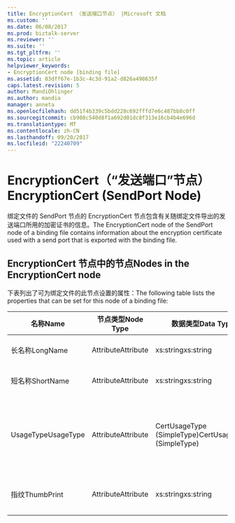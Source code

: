 ```yaml
---
title: EncryptionCert （发送端口节点） |Microsoft 文档
ms.custom: ''
ms.date: 06/08/2017
ms.prod: biztalk-server
ms.reviewer: ''
ms.suite: ''
ms.tgt_pltfrm: ''
ms.topic: article
helpviewer_keywords:
- EncryptionCert node [binding file]
ms.assetid: 83dff67e-1b3c-4c3d-91a2-d826a498635f
caps.latest.revision: 5
author: MandiOhlinger
ms.author: mandia
manager: anneta
ms.openlocfilehash: dd51f4b339c5bdd228c692fffd7e6c487bb8c0ff
ms.sourcegitcommit: cb908c540d8f1a692d01dc8f313e16cb4b4e696d
ms.translationtype: MT
ms.contentlocale: zh-CN
ms.lasthandoff: 09/20/2017
ms.locfileid: "22240709"
---
```

# <a name="encryptioncert-sendport-node"></a><span data-ttu-id="0ffb5-102">EncryptionCert（“发送端口”节点）</span><span class="sxs-lookup"><span data-stu-id="0ffb5-102">EncryptionCert (SendPort Node)</span></span>
<span data-ttu-id="0ffb5-103">绑定文件的 SendPort 节点的 EncryptionCert 节点包含有关随绑定文件导出的发送端口所用的加密证书的信息。</span><span class="sxs-lookup"><span data-stu-id="0ffb5-103">The EncryptionCert node of the SendPort node of a binding file contains information about the encryption certificate used with a send port that is exported with the binding file.</span></span>  
  
## <a name="nodes-in-the-encryptioncert-node"></a><span data-ttu-id="0ffb5-104">EncryptionCert 节点中的节点</span><span class="sxs-lookup"><span data-stu-id="0ffb5-104">Nodes in the EncryptionCert node</span></span>  
 <span data-ttu-id="0ffb5-105">下表列出了可为绑定文件的此节点设置的属性：</span><span class="sxs-lookup"><span data-stu-id="0ffb5-105">The following table lists the properties that can be set for this node of a binding file:</span></span>  
  
|<span data-ttu-id="0ffb5-106">**名称**</span><span class="sxs-lookup"><span data-stu-id="0ffb5-106">**Name**</span></span>|<span data-ttu-id="0ffb5-107">**节点类型**</span><span class="sxs-lookup"><span data-stu-id="0ffb5-107">**Node Type**</span></span>|<span data-ttu-id="0ffb5-108">**数据类型**</span><span class="sxs-lookup"><span data-stu-id="0ffb5-108">**Data Type**</span></span>|<span data-ttu-id="0ffb5-109">**Description**</span><span class="sxs-lookup"><span data-stu-id="0ffb5-109">**Description**</span></span>|<span data-ttu-id="0ffb5-110">**限制**</span><span class="sxs-lookup"><span data-stu-id="0ffb5-110">**Restrictions**</span></span>|<span data-ttu-id="0ffb5-111">**注释**</span><span class="sxs-lookup"><span data-stu-id="0ffb5-111">**Comments**</span></span>|  
|--------------|-------------------|-------------------|---------------------|----------------------|------------------|  
|<span data-ttu-id="0ffb5-112">长名称</span><span class="sxs-lookup"><span data-stu-id="0ffb5-112">LongName</span></span>|<span data-ttu-id="0ffb5-113">Attribute</span><span class="sxs-lookup"><span data-stu-id="0ffb5-113">Attribute</span></span>|<span data-ttu-id="0ffb5-114">xs:string</span><span class="sxs-lookup"><span data-stu-id="0ffb5-114">xs:string</span></span>|<span data-ttu-id="0ffb5-115">指定证书的长名称。</span><span class="sxs-lookup"><span data-stu-id="0ffb5-115">Specifies the long name of the certificate.</span></span>|<span data-ttu-id="0ffb5-116">可选</span><span class="sxs-lookup"><span data-stu-id="0ffb5-116">Not required</span></span>|<span data-ttu-id="0ffb5-117">默认值：空</span><span class="sxs-lookup"><span data-stu-id="0ffb5-117">Default value: empty</span></span>|  
|<span data-ttu-id="0ffb5-118">短名称</span><span class="sxs-lookup"><span data-stu-id="0ffb5-118">ShortName</span></span>|<span data-ttu-id="0ffb5-119">Attribute</span><span class="sxs-lookup"><span data-stu-id="0ffb5-119">Attribute</span></span>|<span data-ttu-id="0ffb5-120">xs:string</span><span class="sxs-lookup"><span data-stu-id="0ffb5-120">xs:string</span></span>|<span data-ttu-id="0ffb5-121">指定证书的短名称。</span><span class="sxs-lookup"><span data-stu-id="0ffb5-121">Specifies the short name of the certificate.</span></span>|<span data-ttu-id="0ffb5-122">可选</span><span class="sxs-lookup"><span data-stu-id="0ffb5-122">Not required</span></span>|<span data-ttu-id="0ffb5-123">默认值：空</span><span class="sxs-lookup"><span data-stu-id="0ffb5-123">Default value: empty</span></span>|  
|<span data-ttu-id="0ffb5-124">UsageType</span><span class="sxs-lookup"><span data-stu-id="0ffb5-124">UsageType</span></span>|<span data-ttu-id="0ffb5-125">Attribute</span><span class="sxs-lookup"><span data-stu-id="0ffb5-125">Attribute</span></span>|<span data-ttu-id="0ffb5-126">CertUsageType (SimpleType)</span><span class="sxs-lookup"><span data-stu-id="0ffb5-126">CertUsageType (SimpleType)</span></span>|<span data-ttu-id="0ffb5-127">指定此证书的预期的用法</span><span class="sxs-lookup"><span data-stu-id="0ffb5-127">Specifies the intended usage of this certificate</span></span>|<span data-ttu-id="0ffb5-128">必需</span><span class="sxs-lookup"><span data-stu-id="0ffb5-128">Required</span></span>|<span data-ttu-id="0ffb5-129">默认值：无</span><span class="sxs-lookup"><span data-stu-id="0ffb5-129">Default value: none</span></span><br /><br /> <span data-ttu-id="0ffb5-130">可能的值包括在提供的那些[Microsoft.BizTalk.ExplorerOM.CertUsageType](http://msdn.microsoft.com/library/microsoft.biztalk.explorerom.certusagetype.aspx)枚举。</span><span class="sxs-lookup"><span data-stu-id="0ffb5-130">Possible values include those available in the [Microsoft.BizTalk.ExplorerOM.CertUsageType](http://msdn.microsoft.com/library/microsoft.biztalk.explorerom.certusagetype.aspx) enumeration.</span></span>|  
|<span data-ttu-id="0ffb5-131">指纹</span><span class="sxs-lookup"><span data-stu-id="0ffb5-131">ThumbPrint</span></span>|<span data-ttu-id="0ffb5-132">Attribute</span><span class="sxs-lookup"><span data-stu-id="0ffb5-132">Attribute</span></span>|<span data-ttu-id="0ffb5-133">xs:string</span><span class="sxs-lookup"><span data-stu-id="0ffb5-133">xs:string</span></span>|<span data-ttu-id="0ffb5-134">指定证书的指纹或唯一 ID。</span><span class="sxs-lookup"><span data-stu-id="0ffb5-134">Specifies the thumbprint, or unique ID, of the certificate.</span></span>|<span data-ttu-id="0ffb5-135">可选</span><span class="sxs-lookup"><span data-stu-id="0ffb5-135">Not required</span></span>|<span data-ttu-id="0ffb5-136">默认值：空</span><span class="sxs-lookup"><span data-stu-id="0ffb5-136">Default value: empty</span></span>|